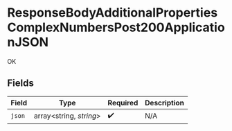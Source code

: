# ResponseBodyAdditionalPropertiesComplexNumbersPost200ApplicationJSON

OK


## Fields

| Field                   | Type                    | Required                | Description             |
| ----------------------- | ----------------------- | ----------------------- | ----------------------- |
| `json`                  | array<string, *string*> | :heavy_check_mark:      | N/A                     |